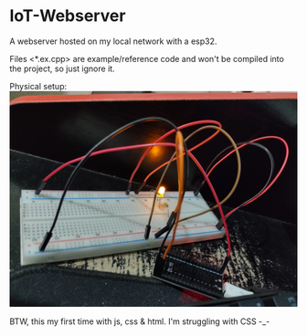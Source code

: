 # IoT-Webserver
A webserver hosted on my local network with a esp32.

Files <*.ex.cpp> are example/reference code and won't be compiled into the project, so just ignore it.

Physical setup:
![Protoboard](/assets/Protoboard.jpg)

BTW, this my first time with js, css & html. I'm struggling with CSS -_-
